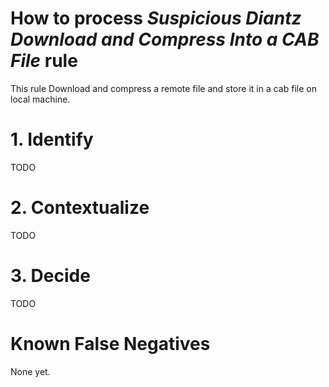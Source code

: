 # How to process *Suspicious Diantz Download and Compress Into a CAB File* rule
This rule Download and compress a remote file and store it in a cab file on local machine.

# 1. Identify
TODO

# 2. Contextualize
TODO

# 3. Decide
TODO

# Known False Negatives
None yet.
